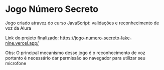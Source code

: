 # Jogo Número Secreto
Jogo criado atravez do curso JavaScript: validações e reconhecimento de voz da Alura

Link do projeto finalizado: https://jogo-numero-secreto-lake-nine.vercel.app/

Obs: O principal mecanismo desse jogo é o reconhecimento de voz portanto é necessário dar permissão ao navegador para utilizar seu microfone
